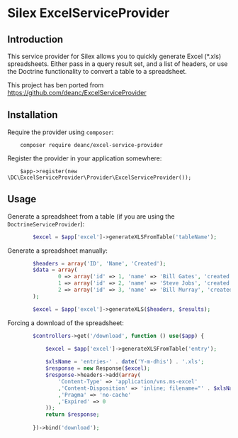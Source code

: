 # Silex ExcelServiceProvider

## Introduction

This service provider for Silex allows you to quickly generate Excel (*.xls) spreadsheets. Either pass in a query result
set, and a list of headers, or use the Doctrine functionality to convert a table to a spreadsheet.

This project has ben ported from https://github.com/deanc/ExcelServiceProvider

## Installation

Require the provider using `composer`:

        composer require deanc/excel-service-provider
        
Register the provider in your application somewhere:

        $app->register(new \DC\ExcelServiceProvider\Provider\ExcelServiceProvider());

## Usage

Generate a spreadsheet from a table (if you are using the `DoctrineServiceProvider`):

```php
        $excel = $app['excel']->generateXLSFromTable('tableName');
```        

Generate a spreadsheet manually:

```php
        $headers = array('ID', 'Name', 'Created');
        $data = array(
                0 => array('id' => 1, 'name' => 'Bill Gates', 'created' => '2015-01-01 00:00'),
                1 => array('id' => 2, 'name' => 'Steve Jobs', 'created' => '2015-01-02 00:00'),
                2 => array('id' => 3, 'name' => 'Bill Murray', 'created' => '2015-01-03 00:00')
        );

        $excel = $app['excel']->generateXLS($headers, $results);
```
        
Forcing a download of the spreadsheet:

```php
        $controllers->get('/download', function () use($app) {
        
            $excel = $app['excel']->generateXLSFromTable('entry');

            $xlsName = 'entries-' . date('Y-m-dhis') . '.xls';
            $response = new Response($excel);
            $response->headers->add(array(
                'Content-Type' => 'application/vns.ms-excel'
                ,'Content-Disposition' => 'inline; filename="' . $xlsName . '"'
                ,'Pragma' => 'no-cache'
                ,'Expired' => 0
            ));
            return $response;
                
        })->bind('download');
```